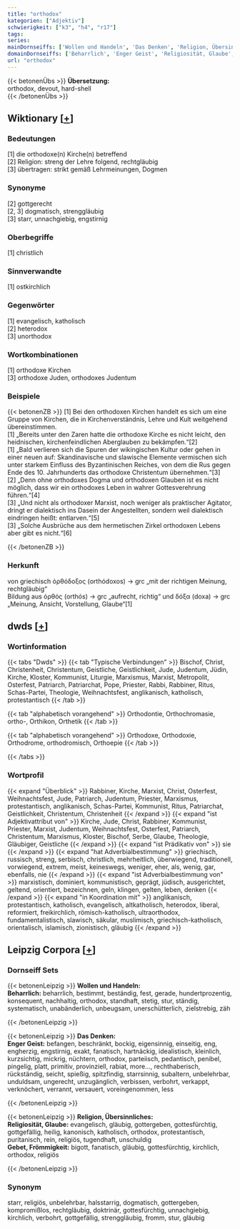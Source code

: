 ```yaml
---
title: "orthodox"
kategorien: ["Adjektiv"]
schwierigkeit: ["k3", "h4", "r17"]
tags:
series:
mainDornseiffs: ['Wollen und Handeln', 'Das Denken', 'Religion, Übersinnliches']
domainDornseiffs: ['Beharrlich', 'Enger Geist', 'Religiosität, Glaube', 'Gebet, Frömmigkeit']
url: "orthodox"
---
```


{{< betonenÜbs >}}
**Übersetzung:**  
orthodox, devout, hard-shell  
{{< /betonenÜbs >}}

## Wiktionary [[+](https://de.wiktionary.org/wiki/orthodox)]

### Bedeutungen
[1] die orthodoxe(n) Kirche(n) betreffend  
[2] Religion: streng der Lehre folgend, rechtgläubig  
[3] übertragen: strikt gemäß Lehrmeinungen, Dogmen  

### Synonyme
[2] gottgerecht  
[2, 3] dogmatisch, strenggläubig  
[3] starr, unnachgiebig, engstirnig  

### Oberbegriffe
[1] christlich  

### Sinnverwandte
[1] ostkirchlich  

### Gegenwörter
[1] evangelisch, katholisch  
[2] heterodox  
[3] unorthodox  

### Wortkombinationen
[1] orthodoxe Kirchen  
[3] orthodoxe Juden, orthodoxes Judentum  

### Beispiele
{{< betonenZB >}}
[1] Bei den orthodoxen Kirchen handelt es sich um eine Gruppe von Kirchen, die in Kirchenverständnis, Lehre und Kult weitgehend übereinstimmen.  
[1] „Bereits unter den Zaren hatte die orthodoxe Kirche es nicht leicht, den heidnischen, kirchenfeindlichen Aberglauben zu bekämpfen.“[2]  
[1] „Bald verlieren sich die Spuren der wikingischen Kultur oder gehen in einer neuen auf: Skandinavische und slawische Elemente vermischen sich unter starkem Einfluss des Byzantinischen Reiches, von dem die Rus gegen Ende des 10. Jahrhunderts das orthodoxe Christentum übernehmen.“[3]  
[2] „Denn ohne orthodoxes Dogma und orthodoxen Glauben ist es nicht möglich, dass wir ein orthodoxes Leben in wahrer Gottesverehrung führen.“[4]  
[3] „Und nicht als orthodoxer Marxist, noch weniger als praktischer Agitator, dringt er dialektisch ins Dasein der Angestellten, sondern weil dialektisch eindringen heißt: entlarven.“[5]  
[3] „Solche Ausbrüche aus dem hermetischen Zirkel orthodoxen Lebens aber gibt es nicht.“[6]  

{{< /betonenZB >}}
### Herkunft
von griechisch ὀρθόδοξος (orthódoxos) → grc „mit der richtigen Meinung, rechtgläubig“  
Bildung aus ὀρθός (orthós) → grc „aufrecht, richtig“ und δόξα (doxa) → grc „Meinung, Ansicht, Vorstellung, Glaube“[1]  



## dwds [[+](https://www.dwds.de/wb/orthodox)]

### Wortinformation
{{< tabs "Dwds" >}}
{{< tab "Typische Verbindungen" >}}
Bischof, Christ, Christenheit, Christentum, Geistliche, Geistlichkeit, Jude, Judentum, Jüdin, Kirche, Kloster, Kommunist, Liturgie, Marxismus, Marxist, Metropolit, Osterfest, Patriarch, Patriarchat, Pope, Priester, Rabbi, Rabbiner, Ritus, Schas-Partei, Theologie, Weihnachtsfest, anglikanisch, katholisch, protestantisch
{{< /tab >}}

{{< tab "alphabetisch vorangehend" >}}
Orthodontie, Orthochromasie, ortho-, Orthikon, Orthetik
{{< /tab >}}

{{< tab "alphabetisch vorangehend" >}}
Orthodoxe, Orthodoxie, Orthodrome, orthodromisch, Orthoepie
{{< /tab >}}

{{< /tabs >}}

### Wortprofil
{{< expand "Überblick" >}} Rabbiner, Kirche, Marxist, Christ, Osterfest, Weihnachtsfest, Jude, Patriarch, Judentum, Priester, Marxismus, protestantisch, anglikanisch, Schas-Partei, Kommunist, Ritus, Patriarchat, Geistlichkeit, Christentum, Christenheit {{< /expand >}}
{{< expand "ist Adjektivattribut von" >}} Kirche, Jude, Christ, Rabbiner, Kommunist, Priester, Marxist, Judentum, Weihnachtsfest, Osterfest, Patriarch, Christentum, Marxismus, Kloster, Bischof, Serbe, Glaube, Theologie, Gläubiger, Geistliche {{< /expand >}}
{{< expand "ist Prädikativ von" >}} sie {{< /expand >}}
{{< expand "hat Adverbialbestimmung" >}} griechisch, russisch, streng, serbisch, christlich, mehrheitlich, überwiegend, traditionell, vorwiegend, extrem, meist, keineswegs, weniger, eher, als, wenig, gar, ebenfalls, nie {{< /expand >}}
{{< expand "ist Adverbialbestimmung von" >}} marxistisch, dominiert, kommunistisch, geprägt, jüdisch, ausgerichtet, geltend, orientiert, bezeichnen, geln, klingen, gelten, leben, denken {{< /expand >}}
{{< expand "in Koordination mit" >}} anglikanisch, protestantisch, katholisch, evangelisch, altkatholisch, heterodox, liberal, reformiert, freikirchlich, römisch-katholisch, ultraorthodox, fundamentalistisch, slawisch, säkular, muslimisch, griechisch-katholisch, orientalisch, islamisch, zionistisch, gläubig {{< /expand >}}

## Leipzig Corpora [[+](https://corpora.uni-leipzig.de/en/res?word=orthodox&corpusId=deu_newscrawl-public_2018)]

### Dornseiff Sets
{{< betonenLeipzig >}}
**Wollen und Handeln:**  
**Beharrlich:** beharrlich, bestimmt, beständig, fest, gerade, hundertprozentig, konsequent, nachhaltig, orthodox, standhaft, stetig, stur, ständig, systematisch, unabänderlich, unbeugsam, unerschütterlich, zielstrebig, zäh  

{{< /betonenLeipzig >}}


{{< betonenLeipzig >}}
**Das Denken:**  
**Enger Geist:** befangen, beschränkt, bockig, eigensinnig, einseitig, eng, engherzig, engstirnig, exakt, fanatisch, hartnäckig, idealistisch, kleinlich, kurzsichtig, mickrig, nüchtern, orthodox, parteiisch, pedantisch, penibel, pingelig, platt, primitiv, provinziell, rabiat, more..., rechthaberisch, rückständig, seicht, spießig, spitzfindig, starrsinnig, subaltern, unbelehrbar, unduldsam, ungerecht, unzugänglich, verbissen, verbohrt, verkappt, verknöchert, verrannt, versauert, voreingenommen, less  

{{< /betonenLeipzig >}}


{{< betonenLeipzig >}}
**Religion, Übersinnliches:**  
**Religiosität, Glaube:** evangelisch, gläubig, gottergeben, gottesfürchtig, gottgefällig, heilig, kanonisch, katholisch, orthodox, protestantisch, puritanisch, rein, religiös, tugendhaft, unschuldig  
**Gebet, Frömmigkeit:** bigott, fanatisch, gläubig, gottesfürchtig, kirchlich, orthodox, religiös  

{{< /betonenLeipzig >}}

### Synonym
starr, religiös, unbelehrbar, halsstarrig, dogmatisch, gottergeben, kompromißlos, rechtgläubig, doktrinär, gottesfürchtig, unnachgiebig, kirchlich, verbohrt, gottgefällig, strenggläubig, fromm, stur, gläubig

